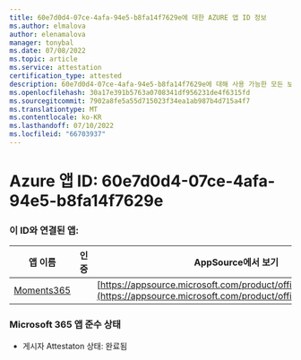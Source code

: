 ```yaml
---
title: 60e7d0d4-07ce-4afa-94e5-b8fa14f7629e에 대한 AZURE 앱 ID 정보
ms.author: elmalova
author: elenamalova
manager: tonybal
ms.date: 07/08/2022
ms.topic: article
ms.service: attestation
certification_type: attested
description: 60e7d0d4-07ce-4afa-94e5-b8fa14f7629e에 대해 사용 가능한 모든 보안 및 규정 준수 정보입니다.
ms.openlocfilehash: 30a17e391b5763a0708341df956231de4f6315fd
ms.sourcegitcommit: 7902a8fe5a55d715023f34ea1ab987b4d715a4f7
ms.translationtype: MT
ms.contentlocale: ko-KR
ms.lasthandoff: 07/10/2022
ms.locfileid: "66703937"
---
```

# <a name="azure-app-id-60e7d0d4-07ce-4afa-94e5-b8fa14f7629e"></a>Azure 앱 ID: 60e7d0d4-07ce-4afa-94e5-b8fa14f7629e


### <a name="apps-associated-with-this-id"></a>이 ID와 연결된 앱:
| **앱 이름** | **인증** | **AppSource에서 보기** |
|--------------|---------------|-----------------------|
| [Moments365](../forward/WA200004337.md) |  | [https://appsource.microsoft.com/product/office/WA200004337](https://appsource.microsoft.com/product/office/WA200004337) |

### <a name="microsoft-365-app-compliance-status"></a>Microsoft 365 앱 준수 상태
- 게시자 Attestaton 상태: 완료됨
